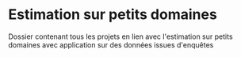 # Estimation sur petits domaines
Dossier contenant tous les projets en lien avec l'estimation sur petits domaines avec application sur des données issues d'enquêtes

